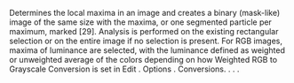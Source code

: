 Determines the local maxima in an image and creates a binary (mask-like) image of the same size
with the maxima, or one segmented particle per maximum, marked [29]. Analysis is performed
on the existing rectangular selection or on the entire image if no selection is present.
For RGB images, maxima of luminance are selected, with the luminance defined as weighted or
unweighted average of the colors depending on how Weighted RGB to Grayscale Conversion is
set in Edit . Options . Conversions. . . .

